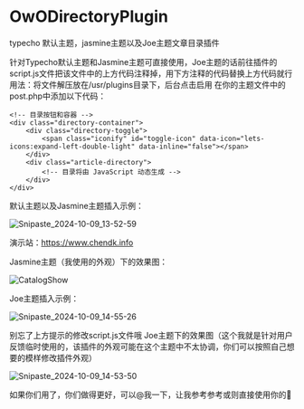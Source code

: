 # OwODirectoryPlugin
typecho 默认主题，jasmine主题以及Joe主题文章目录插件

针对Typecho默认主题和Jasmine主题可直接使用，Joe主题的话前往插件的script.js文件把该文件中的上方代码注释掉，用下方注释的代码替换上方代码就行
用法：将文件解压放在/usr/plugins目录下，后台点击启用
在你的主题文件中的post.php中添加以下代码：
```
<!-- 目录按钮和容器 -->
<div class="directory-container">
    <div class="directory-toggle">
        <span class="iconify" id="toggle-icon" data-icon="lets-icons:expand-left-double-light" data-inline="false"></span>
    </div>
    <div class="article-directory">
        <!-- 目录将由 JavaScript 动态生成 -->
    </div>
</div>
```

默认主题以及Jasmine主题插入示例：

![Snipaste_2024-10-09_13-52-59](https://github.com/user-attachments/assets/319bf05d-24fd-4bed-b0fd-47d67abf6fa4)



演示站：https://www.chendk.info

Jasmine主题（我使用的外观）下的效果图：

![CatalogShow](https://github.com/user-attachments/assets/9e46ca69-d853-4107-bf91-354ed57a71a8)



Joe主题插入示例：

![Snipaste_2024-10-09_14-55-26](https://github.com/user-attachments/assets/c214bcef-fdcd-4424-b9f7-367b55a6901c)


别忘了上方提示的修改script.js文件哦
Joe主题下的效果图（这个我就是针对用户反馈临时使用的，该插件的外观可能在这个主题中不太协调，你们可以按照自己想要的模样修改插件外观）

![Snipaste_2024-10-09_14-53-50](https://github.com/user-attachments/assets/5b73d76d-a5fa-49eb-9ffc-9b33ec6e10e3)


如果你们用了，你们做得更好，可以@我一下，让我参考参考或则直接使用你的🤭

